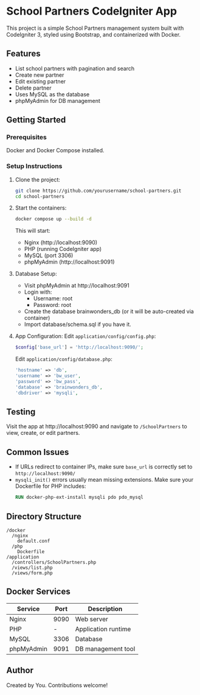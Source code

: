 # School Partners CodeIgniter App

This project is a simple School Partners management system built with CodeIgniter 3, styled using Bootstrap, and containerized with Docker.

## Features

- List school partners with pagination and search
- Create new partner
- Edit existing partner
- Delete partner
- Uses MySQL as the database
- phpMyAdmin for DB management

## Getting Started

### Prerequisites

Docker and Docker Compose installed.

### Setup Instructions

1. Clone the project:

   ```bash
   git clone https://github.com/yourusername/school-partners.git
   cd school-partners
   ```

2. Start the containers:

   ```bash
   docker compose up --build -d
   ```

   This will start:

   - Nginx (http://localhost:9090)
   - PHP (running CodeIgniter app)
   - MySQL (port 3306)
   - phpMyAdmin (http://localhost:9091)

3. Database Setup:

   - Visit phpMyAdmin at http://localhost:9091
   - Login with:
     - Username: root
     - Password: root
   - Create the database brainwonders_db (or it will be auto-created via container)
   - Import database/schema.sql if you have it.

4. App Configuration:
   Edit `application/config/config.php`:

   ```php
   $config['base_url'] = 'http://localhost:9090/';
   ```

   Edit `application/config/database.php`:

   ```php
   'hostname' => 'db',
   'username' => 'bw_user',
   'password' => 'bw_pass',
   'database' => 'brainwonders_db',
   'dbdriver' => 'mysqli',
   ```

## Testing

Visit the app at http://localhost:9090 and navigate to `/SchoolPartners` to view, create, or edit partners.

## Common Issues

- If URLs redirect to container IPs, make sure `base_url` is correctly set to `http://localhost:9090/`
- `mysqli_init()` errors usually mean missing extensions. Make sure your Dockerfile for PHP includes:
  ```dockerfile
  RUN docker-php-ext-install mysqli pdo pdo_mysql
  ```

## Directory Structure

```
/docker
  /nginx
    default.conf
  /php
    Dockerfile
/application
  /controllers/SchoolPartners.php
  /views/list.php
  /views/form.php
```

## Docker Services

| Service    | Port | Description         |
| ---------- | ---- | ------------------- |
| Nginx      | 9090 | Web server          |
| PHP        | -    | Application runtime |
| MySQL      | 3306 | Database            |
| phpMyAdmin | 9091 | DB management tool  |

## Author

Created by You. Contributions welcome!

